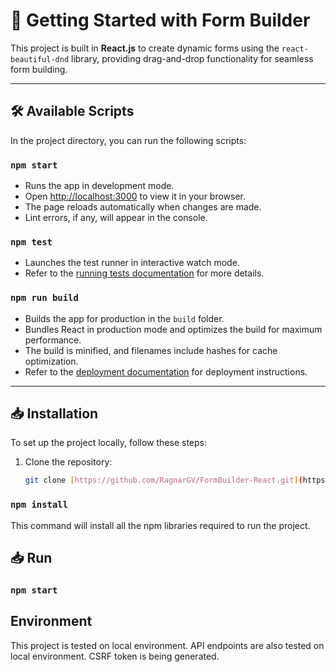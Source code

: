 # 🚀 Getting Started with Form Builder

This project is built in **React.js** to create dynamic forms using the `react-beautiful-dnd` library, providing drag-and-drop functionality for seamless form building.

---

## 🛠️ Available Scripts

In the project directory, you can run the following scripts:

### `npm start`

- Runs the app in development mode.
- Open [http://localhost:3000](http://localhost:3000) to view it in your browser.
- The page reloads automatically when changes are made.
- Lint errors, if any, will appear in the console.

### `npm test`

- Launches the test runner in interactive watch mode.
- Refer to the [running tests documentation](https://facebook.github.io/create-react-app/docs/running-tests) for more details.

### `npm run build`

- Builds the app for production in the `build` folder.
- Bundles React in production mode and optimizes the build for maximum performance.
- The build is minified, and filenames include hashes for cache optimization.
- Refer to the [deployment documentation](https://facebook.github.io/create-react-app/docs/deployment) for deployment instructions.

---

## 📥 Installation

To set up the project locally, follow these steps:

1. Clone the repository:
   ```bash
   git clone [https://github.com/RagnarGV/FormBuilder-React.git](https://github.com/RagnarGV/FormBuilder-React.git)
   ```

### `npm install`

This command will install all the npm libraries required to run the project.

## 📥 Run

### `npm start`

## Environment

This project is tested on local environment. API endpoints are also tested on local environment.
CSRF token is being generated.
